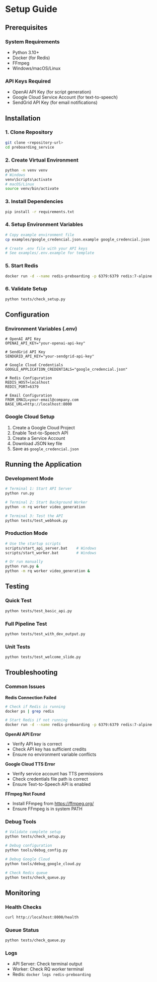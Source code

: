 # Setup Guide

## Prerequisites

### System Requirements
- Python 3.10+
- Docker (for Redis)
- FFmpeg
- Windows/macOS/Linux

### API Keys Required
- OpenAI API Key (for script generation)
- Google Cloud Service Account (for text-to-speech)
- SendGrid API Key (for email notifications)

## Installation

### 1. Clone Repository
```bash
git clone <repository-url>
cd preboarding_service
```

### 2. Create Virtual Environment
```bash
python -m venv venv
# Windows
venv\Scripts\activate
# macOS/Linux
source venv/bin/activate
```

### 3. Install Dependencies
```bash
pip install -r requirements.txt
```

### 4. Setup Environment Variables
```bash
# Copy example environment file
cp examples/google_credencial.json.example google_credencial.json

# Create .env file with your API keys
# See examples/.env.example for template
```

### 5. Start Redis
```bash
docker run -d --name redis-preboarding -p 6379:6379 redis:7-alpine
```

### 6. Validate Setup
```bash
python tests/check_setup.py
```

## Configuration

### Environment Variables (.env)
```env
# OpenAI API Key
OPENAI_API_KEY="your-openai-api-key"

# SendGrid API Key  
SENDGRID_API_KEY="your-sendgrid-api-key"

# Google Cloud Credentials
GOOGLE_APPLICATION_CREDENTIALS="google_credencial.json"

# Redis Configuration
REDIS_HOST=localhost
REDIS_PORT=6379

# Email Configuration
FROM_EMAIL=your-email@company.com
BASE_URL=http://localhost:8000
```

### Google Cloud Setup
1. Create a Google Cloud Project
2. Enable Text-to-Speech API
3. Create a Service Account
4. Download JSON key file
5. Save as `google_credencial.json`

## Running the Application

### Development Mode
```bash
# Terminal 1: Start API Server
python run.py

# Terminal 2: Start Background Worker
python -m rq worker video_generation

# Terminal 3: Test the API
python tests/test_webhook.py
```

### Production Mode
```bash
# Use the startup scripts
scripts/start_api_server.bat    # Windows
scripts/start_worker.bat        # Windows

# Or run manually
python run.py &
python -m rq worker video_generation &
```

## Testing

### Quick Test
```bash
python tests/test_basic_api.py
```

### Full Pipeline Test
```bash
python tests/test_with_dev_output.py
```

### Unit Tests
```bash
python tests/test_welcome_slide.py
```

## Troubleshooting

### Common Issues

**Redis Connection Failed**
```bash
# Check if Redis is running
docker ps | grep redis

# Start Redis if not running
docker run -d --name redis-preboarding -p 6379:6379 redis:7-alpine
```

**OpenAI API Error**
- Verify API key is correct
- Check API key has sufficient credits
- Ensure no environment variable conflicts

**Google Cloud TTS Error**
- Verify service account has TTS permissions
- Check credentials file path is correct
- Ensure Text-to-Speech API is enabled

**FFmpeg Not Found**
- Install FFmpeg from https://ffmpeg.org/
- Ensure FFmpeg is in system PATH

### Debug Tools
```bash
# Validate complete setup
python tests/check_setup.py

# Debug configuration
python tools/debug_config.py

# Debug Google Cloud
python tools/debug_google_cloud.py

# Check Redis queue
python tests/check_queue.py
```

## Monitoring

### Health Checks
```bash
curl http://localhost:8000/health
```

### Queue Status
```bash
python tests/check_queue.py
```

### Logs
- API Server: Check terminal output
- Worker: Check RQ worker terminal
- Redis: `docker logs redis-preboarding`